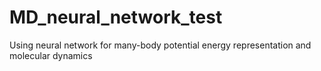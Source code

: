# MD_neural_network_test
Using neural network for many-body potential energy representation and molecular dynamics
